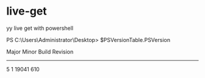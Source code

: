 # live-get
yy live get with powershell

PS C:\Users\Administrator\Desktop> $PSVersionTable.PSVersion

Major  Minor  Build  Revision
-----  -----  -----  --------
5      1      19041  610
